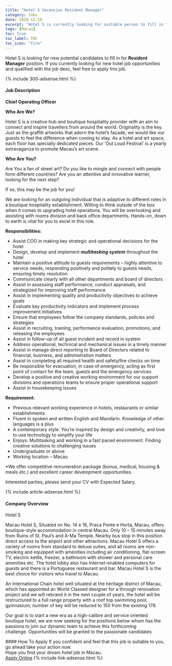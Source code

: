 ```yaml
---
title: "Hotel S Vacancies Resident Manager" 
category: Jobs 
date: 2020-12-10 
excerpt: "Hotel S is currently looking for suitable person to fill in the Resident Manager which positioned at Macau" 
tags: [Macau] 
toc: true 
toc_label: TOC 
toc_icon: "fire" 
--- 
```


<p>Hotel S is looking for new potential candidates to fill in for <b>Resident Manager</b> position. If you currently looking for new hotel job opportunities and qualified with the job desc, feel free to apply this job.
</p>{% include 300-adsense.html %} 
<div><div><div><h4>Job Description</h4></div></div><div><div><span><div><p><strong>Chief Operating Officer</strong></p><p><strong>Who Are We?</strong></p><p>Hotel S is a creative hub and boutique hospitality provider with an aim to connect and inspire travellers from around the world. Originality is the key. Just as the graffiti artworks that adorn the hotel&#8217;s fa&#231;ade, we would like our guests to feel the difference when coming to stay. As a hotel and art space, each floor has specially dedicated pieces. Our &#8216;Out Loud Festival&#8217; is a yearly extravaganza to promote Macau&#8217;s art scene.</p><p><strong>Who Are You?</strong></p><p>Are You a fan of street art? Do you like to mingle and connect with people form different countries? Are you an attentive and innovative learner, looking for the next step?</p><p>If so, this may be the job for you!</p><p>We are looking for an outgoing individual that is adaptive to different roles in a boutique hospitality establishment. Willing to think outside of the box when it comes to upgrading hotel operations. You will be overlooking and assisting with rooms division and back office departments. Hands-on, down to earth is vital for you to excel in this role.</p><p><strong>Responsibilities:</strong></p><ul><li>Assist COO in making key strategic and operational decisions for the hotel</li><li>Design, develop and implement <strong><em>multitasking system</em></strong> throughout the hotel</li><li>Maintain a positive attitude to guests requirements &#8211; highly attentive to service needs, responding positively and politely to guests needs, ensuring timely resolution</li><li>Communicate clearly with all other departments and board of directors</li><li>Assist in assessing staff performance, conduct appraisals, and strategized for improving staff performance</li><li>Assist in implementing quality and productivity objectives to achieve goals</li><li>Evaluate key productivity indicators and implement process improvement initiatives</li><li>Ensure that employees follow the company standards, policies and strategies</li><li>Assist in recruiting, training, performance evaluation, promotions, and releasing the employees</li><li>Assist in follow-up of all guest incident and record in system</li><li>Address operational, technical and mechanical issues in a timely manner</li><li>Assist in manage direct reporting to Board of Directors related to financial, business, and administration matters</li><li>Assist in completing all required health and safety/fire checks on time</li><li>Be responsible for evacuation, in case of emergency, acting as first point of contact for the team, guests and the emergency services</li><li>Develop a positive and creative working environment for our support divisions and operations teams to ensure proper operational support</li><li>Assist in housekeeping issues</li></ul><p><strong>Requirement:</strong></p><ul><li>Previous relevant working experience in hotels, restaurants or similar establishments</li><li>Fluent in spoken and written English and Mandarin. Knowledge of other languages is a plus</li><li>A contemporary style: You&#8217;re inspired by design and creativity, and love to use technology to simplify your life</li><li>Enjoys: Multitasking and working in a fast paced environment. Finding creative solutions to challenging issues</li><li>Undergraduate or above</li><li>Working location &#8211; Macau</li></ul><p>*We offer competitive remuneration package (bonus, medical, housing &amp; meals etc.) and excellent career development opportunities.</p><p>Interested parties, please send your CV with Expected Salary.</p></div></span></div></div></div> 
{% include article-adsense.html %} 
<div><div><div><h4>Company Overview</h4></div></div><div><div><span><div><p>Hotel S</p><p>Macau Hotel S, Situated on No. 14 e 16, Praca Ponte e Horta, Macau, offers boutique-style accommodation in central Macau. Only 10 &#8211; 15 minutes away from Ruins of St. Paul&#8217;s and A-Ma Temple. Nearby bus stop in this position direct access to the airport and other attractions. Macau Hotel S offers a variety of rooms from standard to deluxe suites, and all rooms are non-smoking and equipped with amenities including air conditioning, flat-screen TV, electric kettle, freezer, a bathroom with shower and personal care amenities etc. The hotel lobby also has Internet-enabled computers for guests and there is a Portuguese restaurant and bar. Macau Hotel S is the best choice for visitors who travel to Macau.</p><p>An International Chain hotel well situated at the heritage district of Macau, which has appointed an World Classed designer for a through renovation project and we will rebrand it in the next couple of years, the hotel will be restructured to a full range property with a roof top swimming pool, gymnasium; number of key will be reduced to 150 from the existing 178.&#160;</p><p>Our goal is to start a new era as a high-calibre and service oriented boutique hotel, we are now seeking for the positions below whom has the passions to join our dynamic team to achieve this forthcoming challenge.&#160;Opportunities will be granted to the passionate candidates</p></div></span></div></div></div> 
#### How To Apply 
If you confident and feel that this job is suitable to you, go ahead take your action now. <br/> 
Hope you find your dream hotel job in Macau. <br/> 
<a href="https://www.jobstreet.com.my/en/job/resident-manager-4440649?jobId=jobstreet-my-job-4440649&sectionRank=7&token=0~0f99dfaf-f638-4af0-8297-74209495fd2f&fr=SRP%20View%20In%20New%20Ta" class="btn btn--info" target="_blank" rel="nofollow noopenner">Apply Online</a> 
{% include link-adsense.html %} 